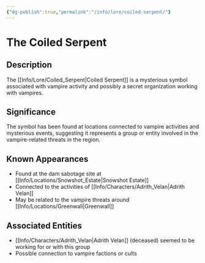 ```yaml
---
{"dg-publish":true,"permalink":"/info/lore/coiled-serpent/"}
---
```


# The Coiled Serpent

## Description
The [[Info/Lore/Coiled_Serpent\|Coiled Serpent]] is a mysterious symbol associated with vampire activity and possibly a secret organization working with vampires.

## Significance
The symbol has been found at locations connected to vampire activities and mysterious events, suggesting it represents a group or entity involved in the vampire-related threats in the region.

## Known Appearances
- Found at the dam sabotage site at [[Info/Locations/Snowshot_Estate\|Snowshot Estate]]
- Connected to the activities of [[Info/Characters/Adrith_Velan\|Adrith Velan]]
- May be related to the vampire threats around [[Info/Locations/Greenwall\|Greenwall]]

## Associated Entities
- [[Info/Characters/Adrith_Velan\|Adrith Velan]] (deceased) seemed to be working for or with this group
- Possible connection to vampire factions or cults